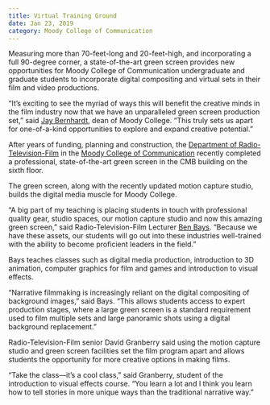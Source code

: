 ```yaml
--- 
title: Virtual Training Ground
date: Jan 23, 2019
category: Moody College of Communication
---
```


Measuring more than 70-feet-long and 20-feet-high, and incorporating a full 90-degree corner, a state-of-the-art green screen provides new opportunities for Moody College of Communication undergraduate and graduate students to incorporate digital compositing and virtual sets in their film and video productions.

“It’s exciting to see the myriad of ways this will benefit the creative minds in the film industry now that we have an unparalleled green screen production set,” said [Jay Bernhardt](https://commstudies.utexas.edu/faculty/jay-m-bernhardt), dean of Moody College. “This truly sets us apart for one-of-a-kind opportunities to explore and expand creative potential.”

After years of funding, planning and construction, the [Department of Radio-Television-Film](https://rtf.utexas.edu/) in the [Moody College of Communication](https://moody.utexas.edu/) recently completed a professional, state-of-the-art green screen in the CMB building on the sixth floor.

The green screen, along with the recently updated motion capture studio, builds the digital media muscle for Moody College.

“A big part of my teaching is placing students in touch with professional quality gear, studio spaces, our motion capture studio and now this amazing green screen,” said Radio-Television-Film Lecturer [Ben Bays](https://rtf.utexas.edu/faculty/ben-bays). “Because we have these assets, our students will go out into these industries well-trained with the ability to become proficient leaders in the field.” 

Bays teaches classes such as digital media production, introduction to 3D animation, computer graphics for film and games and introduction to visual effects.

“Narrative filmmaking is increasingly reliant on the digital compositing of background images,” said Bays. “This allows students access to expert production stages, where a large green screen is a standard requirement used to film multiple sets and large panoramic shots using a digital background replacement.”

Radio-Television-Film senior David Granberry said using the motion capture studio and green screen facilities set the film program apart and allows students the opportunity for more creative options in making films.

“Take the class—it’s a cool class,” said Granberry, student of the introduction to visual effects course. “You learn a lot and I think you learn how to tell stories in more unique ways than the traditional narrative way.”